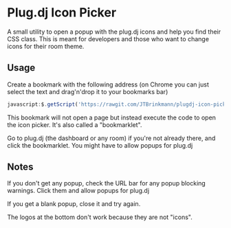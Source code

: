 # Plug.dj Icon Picker
A small utility to open a popup with the plug.dj icons and help you find their CSS class. This is meant for developers and those who want to change icons for their room theme.


## Usage
Create a bookmark with the following address (on Chrome you can just select the text and drag'n'drop it to your bookmarks bar)
```js
javascript:$.getScript('https://rawgit.com/JTBrinkmann/plugdj-icon-picker/master/plugdj-icon-picker.js');void(8)
```
This bookmark will not open a page but instead execute the code to open the icon picker. It's also called a "bookmarklet".

Go to plug.dj (the dashboard or any room) if you're not already there, and click the bookmarklet. You might have to allow popups for plug.dj


## Notes
If you don't get any popup, check the URL bar for any popup blocking warnings. Click them and allow popups for plug.dj

If you get a blank popup, close it and try again.

The logos at the bottom don't work because they are not "icons".
